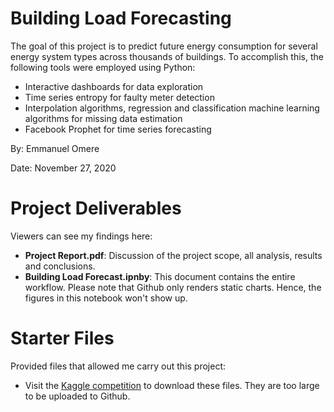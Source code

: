 # Building Load Forecasting
The goal of this project is to predict future energy consumption for several energy system types across thousands of buildings. To accomplish this, the following tools were employed using Python:
- Interactive dashboards for data exploration
- Time series entropy for faulty meter detection
- Interpolation algorithms, regression and classification machine learning algorithms for missing data estimation
- Facebook Prophet for time series forecasting

By: Emmanuel Omere

Date: November 27, 2020

# Project Deliverables
Viewers can see my findings here:

- **Project Report.pdf**: Discussion of the project scope, all analysis, results and conclusions. 
- **Building Load Forecast.ipnby**: This document contains the entire workflow. Please note that Github only renders static charts. Hence, the figures in this notebook won't show up.


# Starter Files
Provided files that allowed me carry out this project:
- Visit the [Kaggle competition](https://www.kaggle.com/c/ashrae-energy-prediction/data) to download these files. They are too large to be uploaded to Github. 
